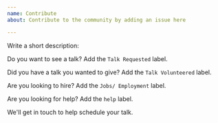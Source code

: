 ```yaml
---
name: Contribute
about: Contribute to the community by adding an issue here

---
```


Write a short description:

Do you want to see a talk?
Add the `Talk Requested` label.

Did you have a talk you wanted to give?
Add the `Talk Volunteered` label.

Are you looking to hire?
Add the `Jobs/ Employment` label.

Are you looking for help?
Add the `help` label.

We'll get in touch to help schedule your talk.
